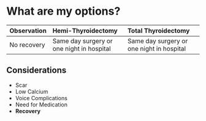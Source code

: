 # What are my options?

| Observation        |   Hemi-Thyroidectomy  | Total Thyroidectomy |
|:-------------------|:----------------------|:--------------------|
| No recovery | Same day surgery or one night in hospital | Same day surgery or one night in hospital|

## Considerations

* Scar
* Low Calcium
* Voice Complications
* Need for Medication
* **Recovery**
